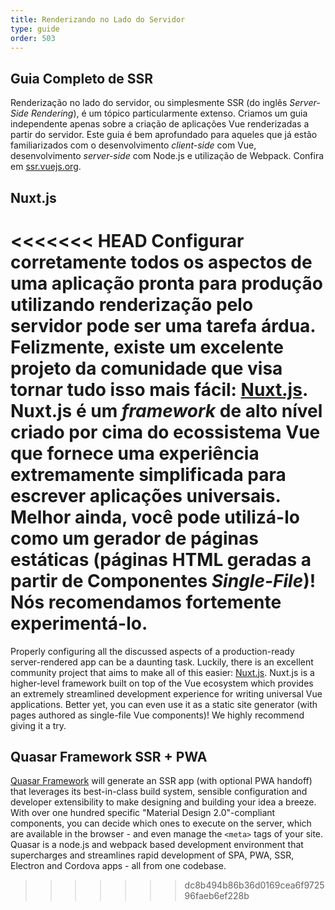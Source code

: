 ```yaml
---
title: Renderizando no Lado do Servidor
type: guide
order: 503
---
```


## Guia Completo de SSR

Renderização no lado do servidor, ou simplesmente SSR (do inglês _Server-Side Rendering_), é um tópico particularmente extenso. Criamos um guia independente apenas sobre a criação de aplicações Vue renderizadas a partir do servidor. Este guia é bem aprofundado para aqueles que já estão familiarizados com o desenvolvimento _client-side_ com Vue, desenvolvimento _server-side_ com Node.js e utilização de Webpack. Confira em [ssr.vuejs.org](https://ssr.vuejs.org/).

## Nuxt.js

<<<<<<< HEAD
Configurar corretamente todos os aspectos de uma aplicação pronta para produção utilizando renderização pelo servidor pode ser uma tarefa árdua. Felizmente, existe um excelente projeto da comunidade que visa tornar tudo isso mais fácil: [Nuxt.js](https://nuxtjs.org/). Nuxt.js é um _framework_ de alto nível criado por cima do ecossistema Vue que fornece uma experiência extremamente simplificada para escrever aplicações universais. Melhor ainda, você pode utilizá-lo como um gerador de páginas estáticas (páginas HTML geradas a partir de Componentes _Single-File_)! Nós recomendamos fortemente experimentá-lo.
=======
Properly configuring all the discussed aspects of a production-ready server-rendered app can be a daunting task. Luckily, there is an excellent community project that aims to make all of this easier: [Nuxt.js](https://nuxtjs.org/). Nuxt.js is a higher-level framework built on top of the Vue ecosystem which provides an extremely streamlined development experience for writing universal Vue applications. Better yet, you can even use it as a static site generator (with pages authored as single-file Vue components)! We highly recommend giving it a try.

## Quasar Framework SSR + PWA

[Quasar Framework](https://quasar-framework.org/) will generate an SSR app (with optional PWA handoff) that leverages its best-in-class build system, sensible configuration and developer extensibility to make designing and building your idea a breeze. With over one hundred specific "Material Design 2.0"-compliant components, you can decide which ones to execute on the server, which are available in the browser - and even manage the `<meta>` tags of your site. Quasar is a node.js and webpack based development environment that supercharges and streamlines rapid development of SPA, PWA, SSR, Electron and Cordova apps - all from one codebase.
>>>>>>> dc8b494b86b36d0169cea6f972596faeb6ef228b

